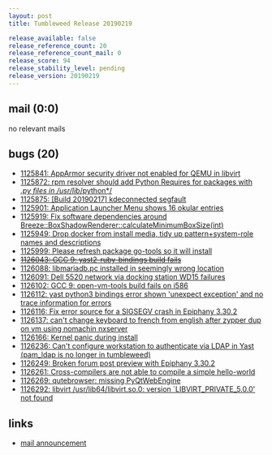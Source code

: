 ```yaml
---
layout: post
title: Tumbleweed Release 20190219

release_available: false
release_reference_count: 20
release_reference_count_mail: 0
release_score: 94
release_stability_level: pending
release_version: 20190219
---
```


## mail (0:0)

no relevant mails

## bugs (20)

<!--more-->

- [1125841: AppArmor security driver not enabled for QEMU in libvirt](https://bugzilla.opensuse.org/show_bug.cgi?id=1125841)
- [1125872: rpm resolver should add Python Requires for packages with *.py files in /usr/lib*/python*/](https://bugzilla.opensuse.org/show_bug.cgi?id=1125872)
- [1125875: \[Build 20190217\] kdeconnected segfault](https://bugzilla.opensuse.org/show_bug.cgi?id=1125875)
- [1125901: Application Launcher Menu shows 16 okular entries](https://bugzilla.opensuse.org/show_bug.cgi?id=1125901)
- [1125919: Fix software dependencies around Breeze::BoxShadowRenderer::calculateMinimumBoxSize(int)](https://bugzilla.opensuse.org/show_bug.cgi?id=1125919)
- [1125949: Drop docker from install media, tidy up pattern+system-role names and descriptions](https://bugzilla.opensuse.org/show_bug.cgi?id=1125949)
- [1125999: Please refresh package go-tools so it will install](https://bugzilla.opensuse.org/show_bug.cgi?id=1125999)
- ~~[1126043: GCC 9:  yast2-ruby-bindings build fails](https://bugzilla.opensuse.org/show_bug.cgi?id=1126043)~~
- [1126088: libmariadb.pc installed in seemingly wrong location](https://bugzilla.opensuse.org/show_bug.cgi?id=1126088)
- [1126091: Dell 5520 network via docking station WD15 failures](https://bugzilla.opensuse.org/show_bug.cgi?id=1126091)
- [1126102: GCC 9: open-vm-tools build fails on i586](https://bugzilla.opensuse.org/show_bug.cgi?id=1126102)
- [1126112: yast python3 bindings error shown 'unexpect exception' and no trace information for errors](https://bugzilla.opensuse.org/show_bug.cgi?id=1126112)
- [1126116: Fix error source for a SIGSEGV crash in Epiphany 3.30.2](https://bugzilla.opensuse.org/show_bug.cgi?id=1126116)
- [1126137: can't change keyboard to french from english after zypper dup on vm using nomachin nxserver](https://bugzilla.opensuse.org/show_bug.cgi?id=1126137)
- [1126166: Kernel panic during install](https://bugzilla.opensuse.org/show_bug.cgi?id=1126166)
- [1126236: Can't configure workstation to authenticate via LDAP in Yast (pam_ldap is no longer in tumbleweed)](https://bugzilla.opensuse.org/show_bug.cgi?id=1126236)
- [1126249: Broken forum post preview with Epiphany 3.30.2](https://bugzilla.opensuse.org/show_bug.cgi?id=1126249)
- [1126261: Cross-compilers are not able to compile a simple hello-world](https://bugzilla.opensuse.org/show_bug.cgi?id=1126261)
- [1126269: qutebrowser: missing PyQtWebEngine](https://bugzilla.opensuse.org/show_bug.cgi?id=1126269)
- [1126292: libvirt  /usr/lib64/libvirt.so.0: version `LIBVIRT_PRIVATE_5.0.0' not found](https://bugzilla.opensuse.org/show_bug.cgi?id=1126292)



## links

- [mail announcement](https://lists.opensuse.org/opensuse-factory/2019-02/msg00496.html)
